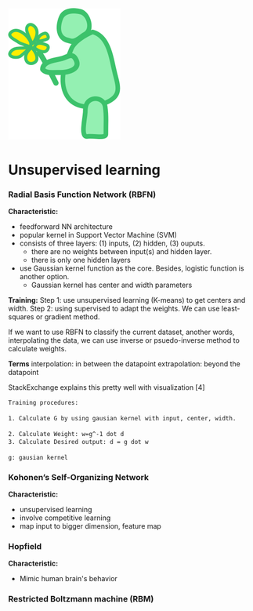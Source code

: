 ![unsupervised bot](https://raw.githubusercontent.com/lamegaton/Machine-Learning-and-AI-Examples/08ee1ffa53e0c3c992b62ba0c053107117b75d79/Assets/unsupervised_plain.svg)
---
# Unsupervised learning

### Radial Basis Function Network (RBFN)
**Characteristic:**
- feedforward NN architecture
- popular kernel in Support Vector Machine (SVM)
- consists of three layers: (1) inputs, (2) hidden, (3) ouputs. 
	- there are no weights between input(s) and hidden layer.
	- there is only one hidden layers
- use Gaussian kernel function as the core. Besides, logistic function is another option.
	- Gaussian kernel has center and width parameters

**Training:**
Step 1: use unsupervised learning (K-means) to get centers and width. 
Step 2: using supervised to adapt the weights. We can use least-squares or gradient method. 

If we want to use RBFN to classify the current dataset, another words, interpolating the data, we can use inverse or psuedo-inverse method to calculate weights.

**Terms**
interpolation: in between the datapoint
extrapolation: beyond the datapoint

StackExchange explains this pretty well with visualization [4]

```
Training procedures:

1. Calculate G by using gausian kernel with input, center, width.

2. Calculate Weight: w=g^-1 dot d
3. Calculate Desired output: d = g dot w

g: gausian kernel

```


### Kohonen’s Self-Organizing Network
**Characteristic:**
- unsupervised learning
- involve competitive learning
- map input to bigger dimension, feature map


### Hopfield 
**Characteristic:**
- Mimic human brain's behavior

### Restricted Boltzmann machine (RBM)
